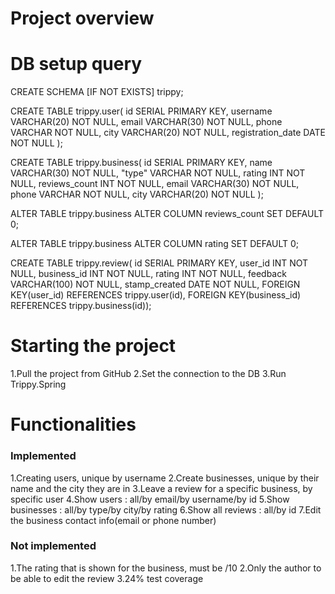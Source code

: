 # Project overview

# DB setup query
CREATE SCHEMA [IF NOT EXISTS] trippy;

CREATE TABLE trippy.user(
id SERIAL PRIMARY KEY,
username VARCHAR(20) NOT NULL,
email VARCHAR(30) NOT NULL,
phone VARCHAR NOT NULL,
city VARCHAR(20) NOT NULL,
registration_date DATE NOT NULL
);

CREATE TABLE trippy.business(
id SERIAL PRIMARY KEY,
name VARCHAR(30) NOT NULL,
"type" VARCHAR NOT NULL,
rating INT NOT NULL,
reviews_count INT NOT NULL,
email VARCHAR(30) NOT NULL,
phone VARCHAR NOT NULL,
city VARCHAR(20) NOT NULL
);

ALTER TABLE trippy.business
ALTER COLUMN reviews_count
SET DEFAULT 0;

ALTER TABLE trippy.business
ALTER COLUMN rating
SET DEFAULT 0;

CREATE TABLE trippy.review(
id SERIAL PRIMARY KEY,
user_id INT NOT NULL,
business_id INT NOT NULL,
rating INT NOT NULL,
feedback VARCHAR(100) NOT NULL,
stamp_created DATE NOT NULL,
FOREIGN KEY(user_id) REFERENCES trippy.user(id),
FOREIGN KEY(business_id) REFERENCES trippy.business(id));


# Starting the project
1.Pull the project from GitHub
2.Set the connection to the DB
3.Run Trippy.Spring

# Functionalities 
### Implemented
1.Creating users, unique by username
2.Create businesses, unique by their name and the city they are in
3.Leave a review for a specific business, by specific user
4.Show users : all/by email/by username/by id
5.Show businesses : all/by type/by city/by rating
6.Show all reviews : all/by id
7.Edit the business contact info(email or phone number)

### Not implemented
1.The rating that is shown for the business, must be /10
2.Only the author to be able to edit the review
3.24% test coverage
